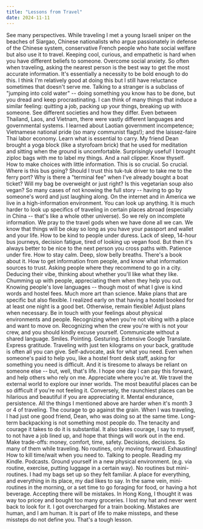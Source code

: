 ```yaml
---
title: "Lessons from Travel"
date: 2024-11-11
---
```


See many perspectives. While traveling I met a young Israeli sniper on the beaches of Siargao, Chinese nationalists who argue passionately in defense of the Chinese system, conservative French people who hate social welfare but also use it to travel. Keeping cool, curious, and empathetic is hard when you have different beliefs to someone.
Overcome social anxiety. So often when traveling, asking the nearest person is the best way to get the most accurate information. It's essentially a necessity to be bold enough to do this. I think I'm relatively good at doing this but I still have reluctance sometimes that doesn't serve me. Talking to a stranger is a subclass of "jumping into cold water" -- doing something you know has to be done, but you dread and keep procrastinating. I can think of many things that induce a similar feeling: quitting a job, packing up your things, breaking up with someone.
See different societies and how they differ. Even between Thailand, Laos, and Vietnam, there were vastly different languages and governmental systems. I learned about Laotian government incompetence; Vietnamese national pride (so many communist flags!); and the laissez-faire Thai labor economy.
Learn what is essential to carry. My friend Dean brought a yoga block (like a styrofoam brick) that he used for meditation and sitting when the ground is uncomfortable. Surprisingly useful! I brought ziploc bags with me to label my things. And a nail clipper. Know thyself.
How to make choices with little information. This is so crucial. So crucial. Where is this bus going? Should I trust this tuk-tuk driver to take me to the ferry port? Why is there a "terminal fee" when I've already bought a boat ticket? Will my bag be overweight or just right? Is this vegetarian soup also vegan? So many cases of not knowing the full story -- having to go by someone's word and just laughing along. On the internet and in America we live in a high-information environment. You can look up anything. It is much harder to look up specifics of traveling in certain places abroad (especially in China -- that's like a whole other universe). So we rely on incomplete information. We pray to the travel gods when we have done all we can. We know that things will be okay so long as you have your passport and wallet and your life.
How to be kind to people under duress. Lack of sleep, 14-hour bus journeys, decision fatigue, tired of looking up vegan food. But then it's always better to be nice to the next person you cross paths with. Patience under fire.
How to stay calm. Deep, slow belly breaths. There's a book about it.
How to get information from people, and know what information sources to trust. Asking people where they recommend to go in a city. Deducing their vibe, thinking about whether you'll like what they like. Chumming up with people, appreciating them when they help you out. Knowing people's love languages -- though most of what I give is kind words and hostel fees. Much more art than science.
Make plans that are specific but also flexible. I realized early on that having a hostel booked for at least one night is a good bet. Otherwise, remain flexible!
Adjust plans when necessary.
Be in touch with your feelings about physical environments and people. Recognizing when you're not vibing with a place and want to move on. Recognizing when the crew you're with is not your crew, and you should kindly excuse yourself.
Communicate without a shared language. Smiles. Pointing. Gesturing. Extensive Google Translate.
Express gratitude. Traveling with just ten kilograms on your back, gratitude is often all you can give.
Self-advocate, ask for what you need. Even when someone's paid to help you, like a hostel front desk staff, asking for something you need is difficult. And it is tiresome to always be reliant on someone else -- but, well, that's life. I hope one day I can pay this forward, and help others who rely on me.
Appreciate where you're at. We travel the external world to explore our inner worlds. The most beautiful places can be so difficult if you're not feeling it. Conversely, the raunchiest places can be hilarious and beautiful if you are appreciating it.
Mental endurance, persistence. All the things I mentioned above are harder when it's month 3 or 4 of traveling.
The courage to go against the grain. When I was traveling, I had just one good friend, Dean, who was doing so at the same time. Long-term backpacking is not something most people do. The tenacity and courage it takes to do it is substantial. It also takes courage, I say to myself, to not have a job lined up, and hope that things will work out in the end.
Make trade-offs: money, comfort, time, safety. Decisions, decisions. So many of them while traveling. No routines, only moving forward. Exhausting!
How to kill time/wait when you need to. Talking to people. Reading my Kindle. Podcasts.
Ground yourself in a new physical environment. (e.g. via routine, exercise, putting luggage in a certain way). No routines but mini-routines. I had my bags set up so they felt familiar. A place for everything, and everything in its place, my dad likes to say. In the same vein, mini-routines in the morning, or a set time to go foraging for food, or having a hot beverage.
Accepting there will be mistakes. In Hong Kong, I thought it was way too pricey and bought too many groceries. I lost my hat and never went back to look for it. I got overcharged for a train booking. Mistakes are human, and I am human. It is part of life to make missteps, and these missteps do not define you. That's a tough lesson.
